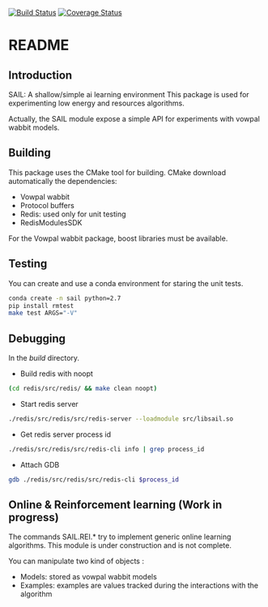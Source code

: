 [![Build Status](https://travis-ci.org/lmatthieu/sail.svg?branch=master)](https://travis-ci.org/lmatthieu/sail/)
[![Coverage Status](https://coveralls.io/repos/github/lmatthieu/sail/badge.png?branch=master)](https://coveralls.io/github/lmatthieu/sail?branch=master)

# README 

## Introduction

SAIL: A shallow/simple ai learning environment
This package is used for experimenting low energy and resources algorithms.

Actually, the SAIL module expose a simple API for experiments with vowpal 
wabbit models.

## Building

This package uses the CMake tool for building. CMake download automatically the 
dependencies:
- Vowpal wabbit
- Protocol buffers
- Redis: used only for unit testing
- RedisModulesSDK

For the Vowpal wabbit package, boost libraries must be available.


## Testing

You can create and use a conda environment for staring the unit tests.

``` bash
conda create -n sail python=2.7
pip install rmtest
make test ARGS="-V"
```

## Debugging

In the *build* directory.

- Build redis with noopt
```bash 
(cd redis/src/redis/ && make clean noopt)
```

- Start redis server
```bash
./redis/src/redis/src/redis-server --loadmodule src/libsail.so
```

- Get redis server process id
```bash
./redis/src/redis/src/redis-cli info | grep process_id
```

- Attach GDB
```bash
gdb ./redis/src/redis/src/redis-cli $process_id
```

## Online & Reinforcement learning (Work in progress)

The commands SAIL.REI.* try to implement generic online learning algorithms. 
This module is under construction and is not complete.

You can manipulate two kind of objects :
- Models: stored as vowpal wabbit models
- Examples: examples are values tracked during the interactions with the algorithm

